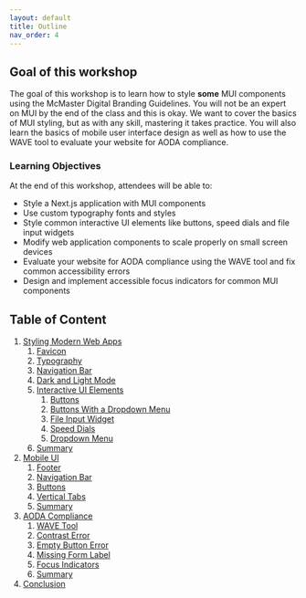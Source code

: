 ```yaml
---
layout: default
title: Outline
nav_order: 4
---
```


## Goal of this workshop

The goal of this workshop is to learn how to style **some** MUI components using the McMaster Digital Branding Guidelines. You will not be an expert on MUI by the end of the class and this is okay. We want to cover the basics of MUI styling, but as with any skill, mastering it takes practice. You will also learn the basics of mobile user interface design as well as how to use the WAVE tool to evaluate your website for AODA compliance.

### Learning Objectives

At the end of this workshop, attendees will be able to:

- Style a Next.js application with MUI components
- Use custom typography fonts and styles
- Style common interactive UI elements like buttons, speed dials and file input widgets
- Modify web application components to scale properly on small screen devices
- Evaluate your website for AODA compliance using the WAVE tool and fix common accessibility errors
- Design and implement accessible focus indicators for common MUI components

## Table of Content

1. [Styling Modern Web Apps](styling.md)
	1. [Favicon](favicon.md)
	2. [Typography](typography.md)
	3. [Navigation Bar](navigation-bar.md)
	4. [Dark and Light Mode](dark-light-mode.md)
	5. [Interactive UI Elements](interactive-ui-elements.md)
		1. [Buttons](interactive-ui-elements.md#buttons)
		2. [Buttons With a Dropdown Menu](interactive-ui-elements.md#buttons-with-a-dropdown-menu)
		3. [File Input Widget](interactive-ui-elements.md#file-input-widget)
		4. [Speed Dials](interactive-ui-elements.md#speed-dials)
		5. [Dropdown Menu](interactive-ui-elements.md#dropdown-menu)
	6. [Summary](summary-styling.md)
2. [Mobile UI](mobile-ui.md)
	1. [Footer](footer.md)
	2. [Navigation Bar](mobile-navbar.md)
	3. [Buttons](buttons.md)
	4. [Vertical Tabs](tabs.md) 
	5. [Summary](summary-mobile.md)
3. [AODA Compliance](aoda.md)
	1. [WAVE Tool](wave.md)
	2. [Contrast Error](contrast-error.md)
	3. [Empty Button Error](empty-button.md)
	4. [Missing Form Label](form-label.md)
	5. [Focus Indicators](focus-indicators.md)
	6. [Summary](summary-aoda.md)
4. [Conclusion](conclusion.md)
